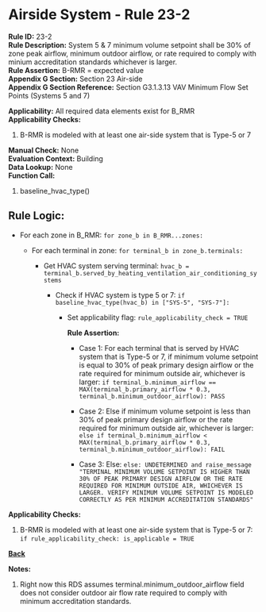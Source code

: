 
# Airside System - Rule 23-2  

**Rule ID:** 23-2  
**Rule Description:** System 5 & 7 minimum volume setpoint shall be 30% of zone peak airflow, minimum outdoor airflow, or rate required to comply with minium accreditation standards whichever is larger.  
**Rule Assertion:** B-RMR = expected value  
**Appendix G Section:** Section 23 Air-side  
**Appendix G Section Reference:** Section G3.1.3.13 VAV Minimum Flow Set Points (Systems 5 and 7)  

**Applicability:** All required data elements exist for B_RMR  
**Applicability Checks:**  

1. B-RMR is modeled with at least one air-side system that is Type-5 or 7  

**Manual Check:** None  
**Evaluation Context:** Building  
**Data Lookup:** None  
**Function Call:**  

1. baseline_hvac_type()  

## Rule Logic:  

- For each zone in B_RMR: `for zone_b in B_RMR...zones:`

  - For each terminal in zone: `for terminal_b in zone_b.terminals:`

    - Get HVAC system serving terminal: `hvac_b = terminal_b.served_by_heating_ventilation_air_conditioning_systems`
  
      - Check if HVAC system is type 5 or 7: `if baseline_hvac_type(hvac_b) in ["SYS-5", "SYS-7"]:`

        - Set applicability flag: `rule_applicability_check = TRUE`

          **Rule Assertion:**

          - Case 1: For each terminal that is served by HVAC system that is Type-5 or 7, if minimum volume setpoint is equal to 30% of peak primary design airflow or the rate required for minimum outside air, whichever is larger: `if terminal_b.minimum_airflow == MAX(terminal_b.primary_airflow * 0.3, terminal_b.minimum_outdoor_airflow): PASS`

          - Case 2: Else if minimum volume setpoint is less than 30% of peak primary design airflow or the rate required for minimum outside air, whichever is larger: `else if terminal_b.minimum_airflow < MAX(terminal_b.primary_airflow * 0.3, terminal_b.minimum_outdoor_airflow): FAIL`

          - Case 3: Else: `else: UNDETERMINED and raise_message "TERMINAL MINIMUM VOLUME SETPOINT IS HIGHER THAN 30% OF PEAK PRIMARY DESIGN AIRFLOW OR THE RATE REQUIRED FOR MINIMUM OUTSIDE AIR, WHICHEVER IS LARGER. VERIFY MINIMUM VOLUME SETPOINT IS MODELED CORRECTLY AS PER MINIMUM ACCREDITATION STANDARDS"`

**Applicability Checks:**  

1. B-RMR is modeled with at least one air-side system that is Type-5 or 7: `if rule_applicability_check: is_applicable = TRUE`

**[Back](../_toc.md)**

**Notes:**

1. Right now this RDS assumes terminal.minimum_outdoor_airflow field does not consider outdoor air flow rate required to comply with minimum accreditation standards.
